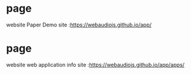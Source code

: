 # page
website
Paper Demo site :https://webaudiojs.github.io/app/


# page
website
web application info site :https://webaudiojs.github.io/app/apps/
